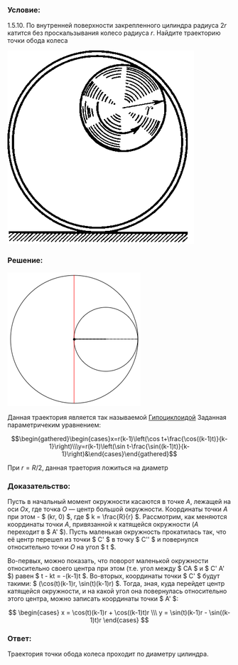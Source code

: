 ###  Условие: 

$1.5.10.$ По внутренней поверхности закрепленного цилиндра радиуса $2r$ катится без проскальзывания колесо радиуса $r$. Найдите траекторию точки обода колеса 

![ К задаче 1.5.10 |420x435, 26%](../../img/1.5.10/statement.png)

###  Решение: 

![ Построение гипоциклоиды при $r= \frac{R}{2}$ |300x300, 42%](../../img/1.5.10/01.gif)

Данная траектория является так называемой [Гипоциклоидой](https://ru.wikipedia.org/wiki/%D0%93%D0%B8%D0%BF%D0%BE%D1%86%D0%B8%D0%BA%D0%BB%D0%BE%D0%B8%D0%B4%D0%B0) Заданная параметричеким уравнением: 

$$\begin{gathered}\begin{cases}x=r(k-1)\left(\cos t+\frac{\cos((k-1)t)}{k-1}\right)\\\y=r(k-1)\left(\sin t-\frac{\sin((k-1)t)}{k-1}\right)&\end{cases}\end{gathered}$$ 

При $r= R/2$, данная траетория ложиться на диаметр 

###  Доказательство: 

Пусть в начальный момент окружности касаются в точке $A$, лежащей на оси $Ox$, где точка $O$ — центр большой окружности. Координаты точки $A$ при этом - $ (kr, 0) $, где $ k = \frac{R}{r} $. Рассмотрим, как меняются координаты точки $A$, привязанной к катящейся окружности ($A$ переходит в $ A' $). Пусть маленькая окружность прокатилась так, что её центр перешел из точки $ C' $ в точку $ C'' $ и повернулся относительно точки $O$ на угол $ t $.

Во-первых, можно показать, что поворот маленькой окружности относительно своего центра при этом (т.е. угол между $ CA $ и $ C' A' $) равен $ t - kt = -(k-1)t $. Во-вторых, координаты точки $ C' $ будут такими: $ (\cos(t)(k-1)r, \sin(t)(k-1)r) $. Тогда, зная, куда перейдет центр катящейся окружности, и на какой угол она повернулась относительно этого центра, можно записать координаты точки $ A' $:

$$ \begin{cases} x = \cos(t)(k-1)r + \cos((k-1)t)r \\\ y = \sin(t)(k-1)r - \sin((k-1)t)r \end{cases} $$ 

###  Ответ: 

Траектория точки обода колеса проходит по диаметру цилиндра.

  

